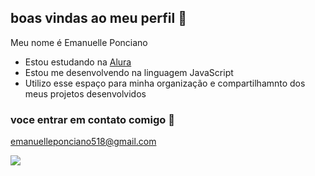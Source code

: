 ## boas vindas ao meu perfil 🥇

Meu nome é Emanuelle Ponciano 

- Estou estudando na [Alura](https://www.alura.com.br)
- Estou me desenvolvendo na linguagem JavaScript
- Utilizo esse espaço para minha organização e compartilhamnto dos meus projetos desenvolvidos

### voce entrar em contato comigo 📧

emanuelleponciano518@gmail.com



![](https://media1.tenor.com/m/NWjt1i9eFE4AAAAC/duck.gif)
